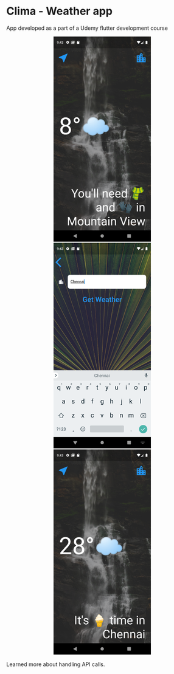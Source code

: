 # Clima - Weather app

App developed as a part of a Udemy flutter development course

<p align="center">
  <img src="screenshots/First.png" width="256" hspace="4">
  <img src="screenshots/Second.png" width="256" hspace="4">
  <img src="screenshots/Third.png" width="256" hspace="4">
</p>

Learned more about handling API calls.
